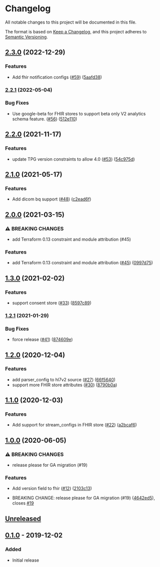 # Changelog

All notable changes to this project will be documented in this file.

The format is based on
[Keep a Changelog](https://keepachangelog.com/en/1.0.0/),
and this project adheres to
[Semantic Versioning](https://semver.org/spec/v2.0.0.html).

## [2.3.0](https://github.com/terraform-google-modules/terraform-google-healthcare/compare/v2.2.1...v2.3.0) (2022-12-29)


### Features

* Add fhir notification configs ([#59](https://github.com/terraform-google-modules/terraform-google-healthcare/issues/59)) ([5aafd38](https://github.com/terraform-google-modules/terraform-google-healthcare/commit/5aafd3842b33700397fec2d85418e54d6b306491))

### [2.2.1](https://github.com/terraform-google-modules/terraform-google-healthcare/compare/v2.2.0...v2.2.1) (2022-05-04)


### Bug Fixes

* Use google-beta for FHIR stores to support beta only V2 analytics schema feature. ([#56](https://github.com/terraform-google-modules/terraform-google-healthcare/issues/56)) ([512e110](https://github.com/terraform-google-modules/terraform-google-healthcare/commit/512e1103dd2fc82b30f440b1bb8280383f7fdfb5))

## [2.2.0](https://www.github.com/terraform-google-modules/terraform-google-healthcare/compare/v2.1.0...v2.2.0) (2021-11-17)


### Features

* update TPG version constraints to allow 4.0 ([#53](https://www.github.com/terraform-google-modules/terraform-google-healthcare/issues/53)) ([54c975d](https://www.github.com/terraform-google-modules/terraform-google-healthcare/commit/54c975d6c0bf1ec57e3f0f3330fd99ab294e8408))

## [2.1.0](https://www.github.com/terraform-google-modules/terraform-google-healthcare/compare/v2.0.0...v2.1.0) (2021-05-17)


### Features

* Add dicom bq support ([#48](https://www.github.com/terraform-google-modules/terraform-google-healthcare/issues/48)) ([c2ead6f](https://www.github.com/terraform-google-modules/terraform-google-healthcare/commit/c2ead6f0d40a136863c7befd8088d990de2855e8))

## [2.0.0](https://www.github.com/terraform-google-modules/terraform-google-healthcare/compare/v1.3.0...v2.0.0) (2021-03-15)


### ⚠ BREAKING CHANGES

* add Terraform 0.13 constraint and module attribution (#45)

### Features

* add Terraform 0.13 constraint and module attribution ([#45](https://www.github.com/terraform-google-modules/terraform-google-healthcare/issues/45)) ([0997d75](https://www.github.com/terraform-google-modules/terraform-google-healthcare/commit/0997d755fa58f126949d020a0d06a9ad90cb6c9b))

## [1.3.0](https://www.github.com/terraform-google-modules/terraform-google-healthcare/compare/v1.2.1...v1.3.0) (2021-02-02)


### Features

* support consent store ([#33](https://www.github.com/terraform-google-modules/terraform-google-healthcare/issues/33)) ([8597c89](https://www.github.com/terraform-google-modules/terraform-google-healthcare/commit/8597c89057ec00e5dcdd7cb57a69b322969670df))

### [1.2.1](https://www.github.com/terraform-google-modules/terraform-google-healthcare/compare/v1.2.0...v1.2.1) (2021-01-29)


### Bug Fixes

* force release ([#41](https://www.github.com/terraform-google-modules/terraform-google-healthcare/issues/41)) ([874609e](https://www.github.com/terraform-google-modules/terraform-google-healthcare/commit/874609e3baaed2de5cd7992a7f75a63678eaae45))

## [1.2.0](https://www.github.com/terraform-google-modules/terraform-google-healthcare/compare/v1.1.0...v1.2.0) (2020-12-04)


### Features

* add parser_config to hl7v2 source ([#27](https://www.github.com/terraform-google-modules/terraform-google-healthcare/issues/27)) ([66f5640](https://www.github.com/terraform-google-modules/terraform-google-healthcare/commit/66f56401dc053650d04a2ee9896fb5fb3183529b))
* support more FHIR store attributes ([#30](https://www.github.com/terraform-google-modules/terraform-google-healthcare/issues/30)) ([8790b0a](https://www.github.com/terraform-google-modules/terraform-google-healthcare/commit/8790b0a5441c277e4013986c85b6c562c4ba39f4))

## [1.1.0](https://www.github.com/terraform-google-modules/terraform-google-healthcare/compare/v1.0.0...v1.1.0) (2020-12-03)


### Features

* Add support for stream_configs in FHIR store ([#22](https://www.github.com/terraform-google-modules/terraform-google-healthcare/issues/22)) ([a2bcaf6](https://www.github.com/terraform-google-modules/terraform-google-healthcare/commit/a2bcaf69e1c42f7a3b0701a506e8044e92aa9d10))

## [1.0.0](https://www.github.com/terraform-google-modules/terraform-google-healthcare/compare/v0.1.0...v1.0.0) (2020-06-05)


### ⚠ BREAKING CHANGES

* release please for GA migration (#19)

### Features

* Add version field to fhir ([#12](https://www.github.com/terraform-google-modules/terraform-google-healthcare/issues/12)) ([2103c13](https://www.github.com/terraform-google-modules/terraform-google-healthcare/commit/2103c13652e7c67e50d92385a88de75b1282288e))


* BREAKING CHANGE: release please for GA migration (#19) ([4642ed5](https://www.github.com/terraform-google-modules/terraform-google-healthcare/commit/4642ed5f9e774abd0212d64eb4bf890b01bd5deb)), closes [#19](https://www.github.com/terraform-google-modules/terraform-google-healthcare/issues/19)

## [Unreleased]

## [0.1.0] - 2019-12-02

### Added

- Initial release

[Unreleased]: https://github.com/terraform-google-modules/terraform-google-healthcare/compare/v0.1.0...HEAD
[0.1.0]: https://github.com/terraform-google-modules/terraform-google-healthcare/releases/tag/v0.1.0
